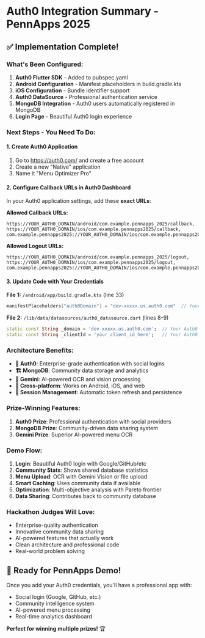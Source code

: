 # Auth0 Integration Summary - PennApps 2025

## ✅ **Implementation Complete!**

### **What's Been Configured:**

1. **Auth0 Flutter SDK** - Added to pubspec.yaml
2. **Android Configuration** - Manifest placeholders in build.gradle.kts
3. **iOS Configuration** - Bundle identifier support
4. **Auth0 DataSource** - Professional authentication service
5. **MongoDB Integration** - Auth0 users automatically registered in MongoDB
6. **Login Page** - Beautiful Auth0 login experience

### **Next Steps - You Need To Do:**

#### **1. Create Auth0 Application**
1. Go to https://auth0.com/ and create a free account
2. Create a new "Native" application
3. Name it "Menu Optimizer Pro"

#### **2. Configure Callback URLs in Auth0 Dashboard**
In your Auth0 application settings, add these **exact URLs**:

**Allowed Callback URLs:**
```
https://YOUR_AUTH0_DOMAIN/android/com.example.pennapps_2025/callback,
https://YOUR_AUTH0_DOMAIN/ios/com.example.pennapps2025/callback,
com.example.pennapps2025://YOUR_AUTH0_DOMAIN/ios/com.example.pennapps2025/callback
```

**Allowed Logout URLs:**
```
https://YOUR_AUTH0_DOMAIN/android/com.example.pennapps_2025/logout,
https://YOUR_AUTH0_DOMAIN/ios/com.example.pennapps2025/logout,
com.example.pennapps2025://YOUR_AUTH0_DOMAIN/ios/com.example.pennapps2025/logout
```

#### **3. Update Code with Your Credentials**

**File 1:** `/android/app/build.gradle.kts` (line 33)
```kotlin
manifestPlaceholders["auth0Domain"] = "dev-xxxxx.us.auth0.com"  // Your actual domain
```

**File 2:** `/lib/data/datasources/auth0_datasource.dart` (lines 8-9)
```dart
static const String _domain = 'dev-xxxxx.us.auth0.com';  // Your Auth0 domain
static const String _clientId = 'your_client_id_here';   // Your Auth0 client ID
```

### **Architecture Benefits:**

- **🔐 Auth0**: Enterprise-grade authentication with social logins
- **🏗️ MongoDB**: Community data storage and analytics
- **🤖 Gemini**: AI-powered OCR and vision processing
- **📱 Cross-platform**: Works on Android, iOS, and web
- **🔄 Session Management**: Automatic token refresh and persistence

### **Prize-Winning Features:**

1. **Auth0 Prize**: Professional authentication with social providers
2. **MongoDB Prize**: Community-driven data sharing system
3. **Gemini Prize**: Superior AI-powered menu OCR

### **Demo Flow:**

1. **Login**: Beautiful Auth0 login with Google/GitHub/etc
2. **Community Stats**: Shows shared database statistics
3. **Menu Upload**: OCR with Gemini Vision or file upload
4. **Smart Caching**: Uses community data if available
5. **Optimization**: Multi-objective analysis with Pareto frontier
6. **Data Sharing**: Contributes back to community database

### **Hackathon Judges Will Love:**

- Enterprise-quality authentication
- Innovative community data sharing
- AI-powered features that actually work
- Clean architecture and professional code
- Real-world problem solving

## 🚀 **Ready for PennApps Demo!**

Once you add your Auth0 credentials, you'll have a professional app with:
- Social login (Google, GitHub, etc.)
- Community intelligence system
- AI-powered menu processing
- Real-time analytics dashboard

**Perfect for winning multiple prizes!** 🏆